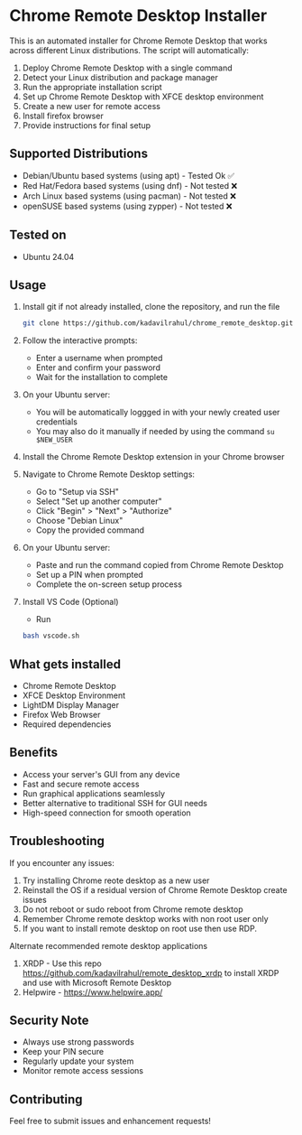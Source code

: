 # Chrome Remote Desktop Installer

This is an automated installer for Chrome Remote Desktop that works across different Linux distributions. The script will automatically:
1. Deploy Chrome Remote Desktop with a single command
2. Detect your Linux distribution and package manager
3. Run the appropriate installation script
4. Set up Chrome Remote Desktop with XFCE desktop environment
5. Create a new user for remote access
6. Install firefox browser
7. Provide instructions for final setup

## Supported Distributions

- Debian/Ubuntu based systems (using apt) - Tested Ok ✅
- Red Hat/Fedora based systems (using dnf) - Not tested ❌
- Arch Linux based systems (using pacman) - Not tested ❌
- openSUSE based systems (using zypper) - Not tested ❌

## Tested on

- Ubuntu 24.04

## Usage

1. Install git if not already installed, clone the repository, and run the file
   ```bash
   git clone https://github.com/kadavilrahul/chrome_remote_desktop.git && cd chrome_remote_desktop && bash main.sh
   ```
2. Follow the interactive prompts:
   - Enter a username when prompted
   - Enter and confirm your password
   - Wait for the installation to complete

3. On your Ubuntu server:
   - You will be automatically loggged in with your newly created user credentials
   - You may also do it manually if needed by using the command `su $NEW_USER`  
    
4. Install the Chrome Remote Desktop extension in your Chrome browser

5. Navigate to Chrome Remote Desktop settings:
   - Go to "Setup via SSH"
   - Select "Set up another computer"
   - Click "Begin" > "Next" > "Authorize"
   - Choose "Debian Linux"
   - Copy the provided command

6. On your Ubuntu server:
   - Paste and run the command copied from Chrome Remote Desktop
   - Set up a PIN when prompted
   - Complete the on-screen setup process

7. Install VS Code (Optional)
   - Run
   ```bash
   bash vscode.sh
   ```
   
## What gets installed

- Chrome Remote Desktop
- XFCE Desktop Environment
- LightDM Display Manager
- Firefox Web Browser
- Required dependencies

## Benefits

- Access your server's GUI from any device
- Fast and secure remote access
- Run graphical applications seamlessly
- Better alternative to traditional SSH for GUI needs
- High-speed connection for smooth operation

## Troubleshooting

If you encounter any issues:
1. Try installing Chrome reote desktop as a new user
2. Reinstall the OS if a residual version of Chrome Remote Desktop create issues
3. Do not reboot or sudo reboot from Chrome remote desktop
4. Remember Chrome remote desktop works with non root user only
5. If you want to install remote desktop on root use then use RDP.

Alternate recommended remote desktop applications
1. XRDP - Use this repo https://github.com/kadavilrahul/remote_desktop_xrdp to install XRDP and use with Microsoft Remote Desktop
2. Helpwire - https://www.helpwire.app/

## Security Note

- Always use strong passwords
- Keep your PIN secure
- Regularly update your system
- Monitor remote access sessions

## Contributing

Feel free to submit issues and enhancement requests!
